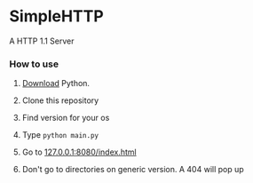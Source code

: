 # SimpleHTTP
A HTTP 1.1 Server

### How to use

1. [Download](https://python.org/download) Python.
2. Clone this repository
3. Find version for your os

5. Type `python main.py`
6. Go to [127.0.0.1:8080/index.html](http://127.0.0.1:8080/index.html)
7. Don't go to directories on generic version. A 404 will pop up
